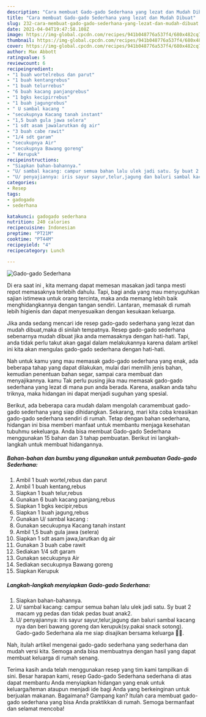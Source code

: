 ```yaml
---
description: "Cara membuat Gado-gado Sederhana yang lezat dan Mudah Dibuat"
title: "Cara membuat Gado-gado Sederhana yang lezat dan Mudah Dibuat"
slug: 232-cara-membuat-gado-gado-sederhana-yang-lezat-dan-mudah-dibuat
date: 2021-04-04T19:47:58.108Z
image: https://img-global.cpcdn.com/recipes/941b048776a537f4/680x482cq70/gado-gado-sederhana-foto-resep-utama.jpg
thumbnail: https://img-global.cpcdn.com/recipes/941b048776a537f4/680x482cq70/gado-gado-sederhana-foto-resep-utama.jpg
cover: https://img-global.cpcdn.com/recipes/941b048776a537f4/680x482cq70/gado-gado-sederhana-foto-resep-utama.jpg
author: Max Abbott
ratingvalue: 5
reviewcount: 6
recipeingredient:
- "1 buah wortelrebus dan parut"
- "1 buah kentangrebus"
- "1 buah telurrebus"
- "6 buah kacang panjangrebus"
- "1 bgks kecipirrebus"
- "1 buah jagungrebus"
- " U sambal kacang "
- "secukupnya Kacang tanah instant"
- "1,5 buah gula jawa selera"
- "1 sdt asam jawalarutkan dg air"
- "3 buah cabe rawit"
- "1/4 sdt garam"
- "secukupnya Air"
- "secukupnya Bawang goreng"
- " Kerupuk"
recipeinstructions:
- "Siapkan bahan-bahannya."
- "U/ sambal kacang: campur semua bahan lalu ulek jadi satu. Sy buat 2 macam yg pedas dan tidak pedas buat anak2."
- "U/ penyajiannya: iris sayur sayur,telur,jagung dan baluri sambal kacang nya dan beri bawang goreng dan kerupuk(sy.pakai snack sotong). Gado-gado Sederhana ala me siap disajikan bersama keluarga 🙏🥰."
categories:
- Resep
tags:
- gadogado
- sederhana

katakunci: gadogado sederhana 
nutrition: 240 calories
recipecuisine: Indonesian
preptime: "PT21M"
cooktime: "PT44M"
recipeyield: "4"
recipecategory: Lunch

---
```



![Gado-gado Sederhana](https://img-global.cpcdn.com/recipes/941b048776a537f4/680x482cq70/gado-gado-sederhana-foto-resep-utama.jpg)

Di era  saat ini , kita memang dapat memesan masakan jadi tanpa mesti repot memasaknya terlebih dahulu. Tapi, bagi anda yang mau menyuguhkan sajian istimewa untuk orang tercinta, maka anda memang lebih baik menghidangkannya dengan tangan sendiri. Lantaran, memasak di rumah lebih higienis dan dapat menyesuaikan dengan kesukaan keluarga.

Jika anda sedang mencari ide resep gado-gado sederhana yang lezat dan mudah dibuat,maka di sinilah tempatnya. Resep gado-gado sederhana  sebenarnya mudah dibuat jika anda memasaknya dengan hati-hati. Tapi, anda tidak perlu takut akan gagal dalam melakukannya 
karena dalam artikel ini kita akan mengulas gado-gado sederhana dengan hati-hati.  



Nah untuk kamu yang mau memasak gado-gado sederhana yang enak, ada beberapa tahap yang dapat dilakukan, mulai dari memilih jenis bahan, kemudian penentuan bahan segar, sampai cara membuat dan menyajikannya. kamu Tak perlu pusing jika mau memasak gado-gado sederhana yang lezat di mana pun anda berada. Karena, asalkan anda  tahu triknya, maka hidangan ini dapat menjadi suguhan yang spesial.

Berikut, ada beberapa cara mudah dalam mengolah caramembuat gado-gado sederhana yang siap dihidangkan. Sekarang, mari kita coba kreasikan gado-gado sederhana sendiri di rumah. Tetap dengan bahan sederhana, hidangan ini bisa memberi manfaat untuk membantu menjaga kesehatan tubuhmu sekeluarga. Anda bisa membuat Gado-gado Sederhana menggunakan 15 bahan dan 3 tahap pembuatan. Berikut ini langkah-langkah untuk membuat hidangannya.

<!--inarticleads1-->

##### Bahan-bahan dan bumbu yang digunakan untuk pembuatan Gado-gado Sederhana:

1. Ambil 1 buah wortel,rebus dan parut
1. Ambil 1 buah kentang,rebus
1. Siapkan 1 buah telur,rebus
1. Gunakan 6 buah kacang panjang,rebus
1. Siapkan 1 bgks kecipir,rebus
1. Siapkan 1 buah jagung,rebus
1. Gunakan  U/ sambal kacang :
1. Gunakan secukupnya Kacang tanah instant
1. Ambil 1,5 buah gula jawa (selera)
1. Siapkan 1 sdt asam jawa,larutkan dg air
1. Gunakan 3 buah cabe rawit
1. Sediakan 1/4 sdt garam
1. Gunakan secukupnya Air
1. Sediakan secukupnya Bawang goreng
1. Siapkan  Kerupuk




<!--inarticleads2-->

##### Langkah-langkah menyiapkan Gado-gado Sederhana:

1. Siapkan bahan-bahannya.
1. U/ sambal kacang: campur semua bahan lalu ulek jadi satu. Sy buat 2 macam yg pedas dan tidak pedas buat anak2.
1. U/ penyajiannya: iris sayur sayur,telur,jagung dan baluri sambal kacang nya dan beri bawang goreng dan kerupuk(sy.pakai snack sotong). Gado-gado Sederhana ala me siap disajikan bersama keluarga 🙏🥰.




Nah, itulah artikel mengenai  gado-gado sederhana  yang sederhana dan mudah versi kita. Semoga anda bisa membuatnya dengan hasil yang dapat membuat keluarga di rumah senang. 

Terima kasih anda telah menggunakan resep yang tim kami tampilkan di sini. Besar harapan kami, resep  Gado-gado Sederhana sederhana di atas dapat membantu Anda menyiapkan hidangan yang enak untuk keluarga/teman ataupun menjadi ide bagi Anda yang berkeinginan untuk berjualan makanan. Bagaimana? Gampang kan? Itulah cara membuat gado-gado sederhana yang bisa Anda praktikkan di rumah. Semoga bermanfaat dan selamat mencoba!


